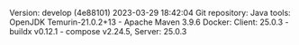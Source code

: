 Version: develop (4e88101) 2023-03-29 18:42:04
Git repository: 
Java tools: OpenJDK Temurin-21.0.2+13 - Apache Maven 3.9.6
Docker: Client: 25.0.3  - buildx v0.12.1 - compose v2.24.5, Server: 25.0.3
